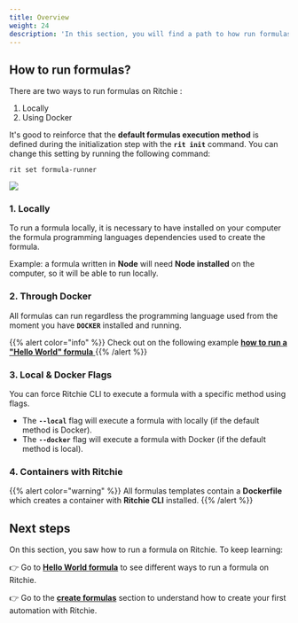 ```yaml
---
title: Overview
weight: 24
description: 'In this section, you will find a path to how run formulas using Ritchie.'
---
```


## How to run formulas?

There are two ways to run formulas on Ritchie :

1. Locally
2. Using Docker

It's good to reinforce that the **default formulas execution method** is defined during the initialization step with the **`rit init`** command. You can change this setting by running the following command:

```text
rit set formula-runner
```

![](/docs/large-gif-1374x404-.gif)

### 1. Locally

To run a formula locally, it is necessary to have installed on your computer the formula programming languages dependencies used to create the formula.

Example: a formula written in **Node** will need **Node installed** on the computer, so it will be able to run locally.   


### 2. Through Docker

All formulas can run regardless the programming language used from the moment you have **`DOCKER`** installed and running.

{{% alert color="info" %}}
Check out on the following example [**how to run a "Hello World" formula** ](hello-world-formula)
{{% /alert %}}

###  3. Local & Docker Flags

You can force Ritchie CLI to execute a formula with a specific method using flags.

* The **`--local`** flag will execute a formula with locally \(if the default method is Docker\). 
* The **`--docker`** flag will execute a formula with Docker \(if the default method is local\). 

### 4. Containers with Ritchie

{{% alert color="warning" %}}
All formulas templates contain a **Dockerfile** which creates a container with **Ritchie CLI** installed.
{{% /alert %}}

## Next steps 

On this section, you saw how to run a formula on Ritchie. To keep learning:

👉 Go to [**Hello World formula**](/docs-ritchie/how-to/formulas/run-formulas/hello-world-formula/) to see different ways to run a formula on Ritchie. 

👉 Go to the [**create formulas**](/docs-ritchie/how-to/formulas/create-formulas/) section to understand how to create your first automation with Ritchie.

